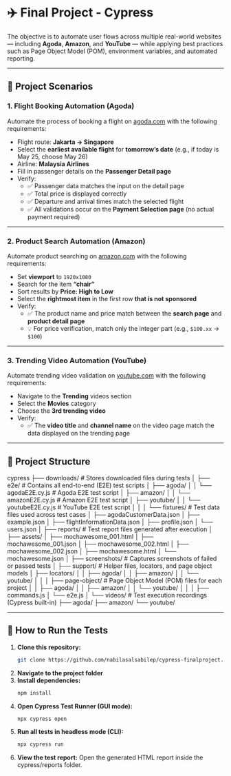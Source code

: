 # ✈️ Final Project - Cypress

The objective is to automate user flows across multiple real-world websites — including **Agoda**, **Amazon**, and **YouTube** — while applying best practices such as Page Object Model (POM), environment variables, and automated reporting.

---

## 🧪 Project Scenarios

### 1. Flight Booking Automation (Agoda)
Automate the process of booking a flight on [agoda.com](https://www.agoda.com) with the following requirements:
- Flight route: **Jakarta → Singapore**
- Select the **earliest available flight** for **tomorrow’s date** (e.g., if today is May 25, choose May 26)
- Airline: **Malaysia Airlines**
- Fill in passenger details on the **Passenger Detail page**
- Verify:
  - ✅ Passenger data matches the input on the detail page  
  - ✅ Total price is displayed correctly  
  - ✅ Departure and arrival times match the selected flight  
  - ✅ All validations occur on the **Payment Selection page** (no actual payment required)

---

### 2. Product Search Automation (Amazon)
Automate product searching on [amazon.com](https://www.amazon.com) with the following requirements:
- Set **viewport** to `1920x1080`
- Search for the item **“chair”**
- Sort results by **Price: High to Low**
- Select the **rightmost item** in the first row **that is not sponsored**
- Verify:
  - ✅ The product name and price match between the **search page** and **product detail page**  
  - 💡 For price verification, match only the integer part (e.g., `$100.xx` → `$100`)

---

### 3. Trending Video Automation (YouTube)
Automate trending video validation on [youtube.com](https://www.youtube.com) with the following requirements:
- Navigate to the **Trending** videos section
- Select the **Movies** category
- Choose the **3rd trending video**
- Verify:
  - ✅ The **video title** and **channel name** on the video page match the data displayed on the trending page

---

## 📂 Project Structure
cypress
├── downloads/                     # Stores downloaded files during tests
│
├── e2e/                           # Contains all end-to-end (E2E) test scripts
│   ├── agoda/
│   │   └── agodaE2E.cy.js         # Agoda E2E test script
│   ├── amazon/
│   │   └── amazonE2E.cy.js        # Amazon E2E test script
│   ├── youtube/
│   │   └── youtubeE2E.cy.js       # YouTube E2E test script
│   │
│   └── fixtures/                  # Test data files used across test cases
│       ├── agodaCustomerData.json
│       ├── example.json
│       ├── flightInformationData.json
│       ├── profile.json
│       └── users.json
│
├── reports/                       # Test report files generated after execution
│   ├── assets/
│   ├── mochawesome_001.html
│   ├── mochawesome_001.json
│   ├── mochawesome_002.html
│   ├── mochawesome_002.json
│   ├── mochawesome.html
│   └── mochawesome.json
│
├── screenshots/                   # Captures screenshots of failed or passed tests
│
├── support/                       # Helper files, locators, and page object models
│   ├── locators/
│   │   ├── agoda/
│   │   ├── amazon/
│   │   └── youtube/
│   │
│   ├── page-object/               # Page Object Model (POM) files for each project
│   │   ├── agoda/
│   │   ├── amazon/
│   │   └── youtube/
│   │
│   ├── commands.js
│   └── e2e.js
│
└── videos/                        # Test execution recordings (Cypress built-in)
    ├── agoda/
    ├── amazon/
    └── youtube/

---

## 🧭 How to Run the Tests
1. **Clone this repository:**
   ```bash
   git clone https://github.com/nabilasalsabilep/cypress-finalproject.git
2. **Navigate to the project folder**
3. **Install dependencies:**
   ```bash
   npm install
4. **Open Cypress Test Runner (GUI mode):**
   ```bash
   npx cypress open
5. **Run all tests in headless mode (CLI):**
   ```bash
   npx cypress run
6. **View the test report:**
Open the generated HTML report inside the cypress/reports folder.
